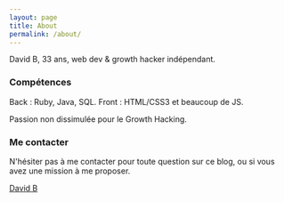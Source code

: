 ```yaml
---
layout: page
title: About
permalink: /about/
---
```


David B, 33 ans, web dev & growth hacker indépendant.

### Compétences

Back : Ruby, Java, SQL.
Front : HTML/CSS3 et beaucoup de JS.

Passion non dissimulée pour le Growth Hacking.

### Me contacter

N'hésiter pas à me contacter pour toute question sur ce blog, ou si vous avez une mission à me proposer.

[David B](mailto:davbohr@gmail.com)
